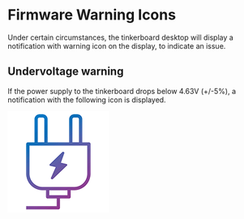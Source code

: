 # Firmware Warning Icons

Under certain circumstances, the tinkerboard desktop will display a notification with warning icon on the display, to indicate an issue.

## Undervoltage warning

If the power supply to the tinkerboard drops below 4.63V (+/-5%), a notification with the following icon is displayed.

![Plug-04.png][1]

[1]: Plug-04.png


